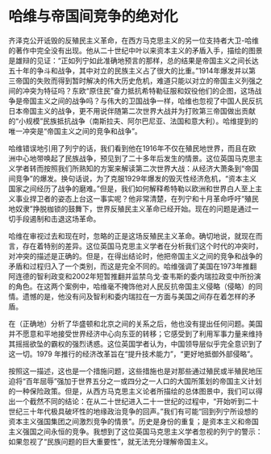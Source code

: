 # 哈维与帝国间竞争的绝对化

齐泽克公开诋毁的反殖民主义革命，在西方马克思主义的另一位支持者大卫-哈维的著作中完全没有出现。他从二十世纪中叶以来资本主义的矛盾入手，描绘的图景是雄辩的见证：“正如列宁如此准确地预言的那样，总的结果是帝国主义之间长达五十年的争斗和战争，其中对立的民族主义占了很大的比重。”1914年爆发并以第三帝国的失败而得到暂时解决的伟大历史危机，难道只能以对立的帝国主义列强之间的冲突为特征吗？东欧“原住民”奋力抵抗希特勒征服和奴役他们的企图，这场战争是帝国主义之间的战争吗？与伟大的卫国战争一样，哈维也忽视了中国人民反抗日本帝国主义的战争，更不用说伴随第二次世界大战并为打败第三帝国做出贡献的“小规模”民族抵抗战争（南斯拉夫、阿尔巴尼亚、法国和意大利）。哈维提到的唯一冲突是“帝国主义之间的竞争和战争”。

哈维错误地引用了列宁的话，我们看到他在1916年不仅在殖民地世界，而且在欧洲中心地带唤起了民族战争，预见到了二十多年后发生的情景。这位英国马克思主义学者转而按照我们所熟知的方案来解读第二次世界大战：从经济大萧条到“帝国间竞争”的爆发。换句话说，为了克服1929年爆发的毁灭性经济危机，“资本主义国家之间经历了战争的磨难。”但是，我们如何解释希特勒以欧洲和世界白人至上主义事业捍卫者的姿态上台这一事实呢？他非常清楚，在列宁和十月革命呼吁“殖民地奴隶”挣脱枷锁的鼓舞下，世界反殖民主义革命已经开始。现在的问题是通过一切手段遏制和击退这场革命。

哈维在审视过去和现在时，忽略的正是这场反殖民主义革命。确切地说，就现在而言，存在着特别的差异。这位英国马克思主义学者在分析我们这个时代的冲突时，对冲突的描述是正确的。但是，在得出结论时，他把帝国主义之间的竞争和战争的矛盾和过程归入了一个类别，而这是完全不同的。哈维强调了美国在1973年推翻阿连德的智利政变和2002年短暂推翻并监禁乌戈·查韦斯的委内瑞拉政变中所扮演的角色。在这两个案例中，哈维毫不掩饰他对人民反抗帝国主义侵略（侵略）的同情。遗憾的是，他没有问及智利和委内瑞拉在一方面与美国之间存在着怎样的矛盾。

在（正确地）分析了华盛顿和北京之间的关系之后，他也没有提出任何问题。美国并不愿意和平地接受世界经济中心向东亚的转移；它感受到了利用军事力量来维持其摇摇欲坠的霸权的强烈诱惑。这位英国学者认为，中国领导层似乎完全意识到了这一切。1979 年推行的经济改革旨在“提升技术能力”，“更好地抵御外部侵略”。

按照这一描述，这也是一个措施问题，这些措施也是对那些通过殖民或半殖民地压迫将“百年屈辱”强加于世界五分之一或四分之一人口的大国所策划的帝国主义计划的一种保险政策。但是，从西方马克思主义论者所描绘的总体图景中，我们可以得出一个截然不同的结论：在从二十世纪进入二十一世纪的过程中，“开始听到二十世纪三十年代极具破坏性的地缘政治竞争的回声。”我们有可能“回到列宁所设想的资本主义强国集团之间激烈竞争的情景”。历史是身份的重复；是资本主义和帝国主义强国之间永恒的竞争。我想到了这位英国马克思主义学者忽视的列宁的警示：如果忽视了“民族问题的巨大重要性”，就无法充分理解帝国主义。

